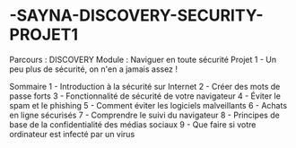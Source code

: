 # -SAYNA-DISCOVERY-SECURITY-PROJET1
Parcours : DISCOVERY  Module : Naviguer en toute sécurité  Projet 1 - Un peu plus de sécurité, on n'en a jamais assez !

Sommaire
1 - Introduction à la sécurité sur Internet
2 - Créer des mots de passe forts
3 - Fonctionnalité de sécurité de votre navigateur
4 - Éviter le spam et le phishing
5 - Comment éviter les logiciels malveillants
6 - Achats en ligne sécurisés
7 - Comprendre le suivi du navigateur
8 - Principes de base de la confidentialité des médias sociaux
9 - Que faire si votre ordinateur est infecté par un virus
